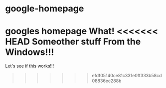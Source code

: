 # google-homepage
googles homepage
What!
<<<<<<< HEAD
Someother stuff
From the Windows!!!
=======
Let's see if this works!!!
>>>>>>> efdf05140ce81c331e0ff333b58cd08836ec288b
